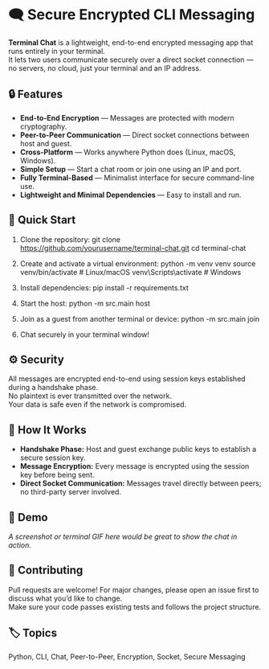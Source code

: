 # 🗨️ Secure Encrypted CLI Messaging

**Terminal Chat** is a lightweight, end-to-end encrypted messaging app that runs entirely in your terminal.  
It lets two users communicate securely over a direct socket connection — no servers, no cloud, just your terminal and an IP address.

## 🔒 Features
- **End-to-End Encryption** — Messages are protected with modern cryptography.  
- **Peer-to-Peer Communication** — Direct socket connections between host and guest.  
- **Cross-Platform** — Works anywhere Python does (Linux, macOS, Windows).  
- **Simple Setup** — Start a chat room or join one using an IP and port.  
- **Fully Terminal-Based** — Minimalist interface for secure command-line use.  
- **Lightweight and Minimal Dependencies** — Easy to install and run.

## 🚀 Quick Start
1. Clone the repository:
   git clone https://github.com/yourusername/terminal-chat.git
   cd terminal-chat

2. Create and activate a virtual environment:
   python -m venv venv
   source venv/bin/activate   # Linux/macOS
   venv\Scripts\activate      # Windows

3. Install dependencies:
   pip install -r requirements.txt

4. Start the host:
   python -m src.main host

5. Join as a guest from another terminal or device:
   python -m src.main join

6. Chat securely in your terminal window!

## ⚙️ Security
All messages are encrypted end-to-end using session keys established during a handshake phase.  
No plaintext is ever transmitted over the network.  
Your data is safe even if the network is compromised.

## 🧠 How It Works
- **Handshake Phase:** Host and guest exchange public keys to establish a secure session key.  
- **Message Encryption:** Every message is encrypted using the session key before being sent.  
- **Direct Socket Communication:** Messages travel directly between peers; no third-party server involved.


## 📸 Demo
*A screenshot or terminal GIF here would be great to show the chat in action.*

## 🤝 Contributing
Pull requests are welcome! For major changes, please open an issue first to discuss what you’d like to change.  
Make sure your code passes existing tests and follows the project structure.

## 🏷️ Topics
Python, CLI, Chat, Peer-to-Peer, Encryption, Socket, Secure Messaging
